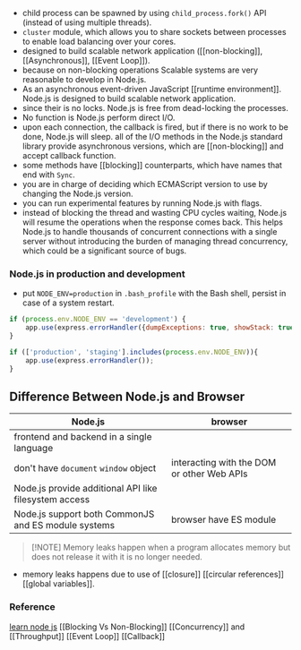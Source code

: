 - child process can  be spawned by using `child_process.fork()` API (instead of using multiple threads).
- `cluster` module, which allows you to share sockets between processes to enable load balancing over your cores.
- designed to build scalable network application ([[non-blocking]], [[Asynchronous]], [[Event Loop]]).
- because on non-blocking operations Scalable systems are very reasonable to develop in Node.js.
- As an asynchronous event-driven JavaScript [[runtime environment]]. Node.js is designed to build scalable network application.
- since their is no locks. Node.js is free from dead-locking the processes.
- No function is Node.js perform direct I/O.
- upon each connection, the callback is fired, but if there is no work to be done, Node.js will sleep.
all of the I/O methods in the Node.js standard library provide asynchronous versions, which are [[non-blocking]] and accept callback function.
- some methods have [[blocking]] counterparts, which have names that end with `Sync`.
- you are in charge of deciding which ECMAScript version to use by changing the Node.js version.
- you can run experimental features by running Node.js with flags.
- instead of blocking the thread and wasting CPU cycles waiting, Node.js will resume the operations when the response comes back. This helps Node.js to handle thousands of concurrent connections with a single server without introducing the burden of managing thread concurrency, which could be a significant source of bugs.
### Node.js in production and development
- put `NODE_ENV=production` in `.bash_profile` with the Bash shell, persist in case of a system restart.
```javascript
if (process.env.NODE_ENV == 'development') {
	app.use(express.errorHandler({dumpExceptions: true, showStack: true}))
}

if (['production', 'staging'].includes(process.env.NODE_ENV)){
	app.use(express.errorHandler());
}
```
## Difference Between Node.js and Browser
|Node.js     | browser    |
| --- | --- |
| frontend and backend in a single language  | |
| don't have `document` `window` object | interacting with the DOM or other Web APIs |
| Node.js provide additional API like filesystem access | |
| Node.js support both CommonJS and ES module systems | browser have ES module |

> [!NOTE] Memory leaks happen when a program allocates memory but does not release it with it is no longer needed.
- memory leaks happens due to use of [[closure]] [[circular references]] [[global variables]].

### Reference 
[learn node js](https://nodejs.org/en/learn/getting-started/introduction-to-nodejs)
[[Blocking Vs Non-Blocking]]
[[Concurrency]] and [[Throughput]]
[[Event Loop]]
[[Callback]]
